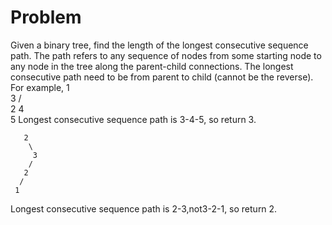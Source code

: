 Problem
===
Given a binary tree, find the length of the longest consecutive sequence path.
The path refers to any sequence of nodes from some starting node to any node in the tree along the parent-child connections. The longest consecutive path need to be from parent to child (cannot be the reverse).
For example,
       1
        \
         3
        / \
       2   4
            \
             5
Longest consecutive sequence path is 3-4-5, so return 3.

       2
        \
         3
        / 
       2 
      / 
     1

Longest consecutive sequence path is 2-3,not3-2-1, so return 2.
